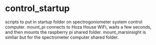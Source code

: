 # control_startup
scripts to put in startup folder on spectrogoniometer system control computer.
mount_pi connects to Hoza House WiFi, waits a few seconds, and then mounts the raspberry pi shared folder.
mount_marsinsight is simliar but for the spectrometer computer shared folder.
